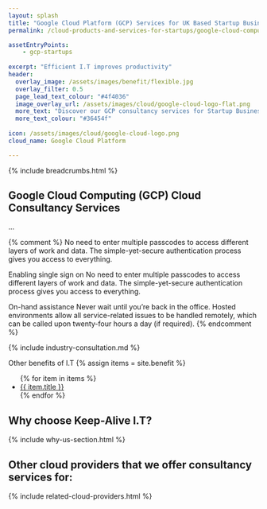```yaml
---
layout: splash 
title: "Google Cloud Platform (GCP) Services for UK Based Startup Businesses"
permalink: /cloud-products-and-services-for-startups/google-cloud-computing-gcp

assetEntryPoints:
    - gcp-startups
    
excerpt: "Efficient I.T improves productivity"
header:
  overlay_image: /assets/images/benefit/flexible.jpg
  overlay_filter: 0.5 
  page_lead_text_colour: "#4f4036"
  image_overlay_url: /assets/images/cloud/google-cloud-logo-flat.png 
  more_text: "Discover our GCP consultancy services for Startup Businesses"
  more_text_colour: "#36454f"
  
icon: /assets/images/cloud/google-cloud-logo.png
cloud_name: Google Cloud Platform

---
```


{% include breadcrumbs.html %}

## <i class="fas fa-cloud page-title-icon" aria-hidden="true"></i> Google Cloud Computing (GCP) Cloud Consultancy Services


...

{% comment %}
No need to enter multiple passcodes to access different layers of work and data. The simple-yet-secure authentication process gives you access to everything.


Enabling single sign on
No need to enter multiple passcodes to access different layers of work and data. The simple-yet-secure authentication process gives you access to everything.

On-hand assistance
Never wait until you’re back in the office. Hosted environments allow all service-related issues to be handled remotely, which can be called upon twenty-four hours a day (if required).
{% endcomment %}

{% include industry-consultation.md %}


Other benefits of I.T
{% assign items = site.benefit %}
<ul class="">
    {% for item in items %}
        <li><a href="{{ item.url }}">{{ item.title }}</a></li>
    {% endfor %}
</ul>

## Why choose Keep-Alive I.T?
{% include why-us-section.html %}

## Other cloud providers that we offer consultancy services for:
{% include related-cloud-providers.html %}